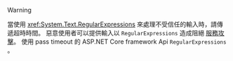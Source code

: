 > [!WARNING]
> 當使用 <xref:System.Text.RegularExpressions> 來處理不受信任的輸入時，請傳遞超時時間。 惡意使用者可以提供輸入以 `RegularExpressions` 造成阻絕 [服務攻擊](https://www.us-cert.gov/ncas/tips/ST04-015)。 使用 pass timeout 的 ASP.NET Core framework Api `RegularExpressions` 。